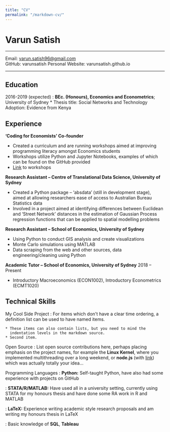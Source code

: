 ```yaml
---
title: "CV"
permalink: "/markdown-cv/"
---
```


Varun Satish
============

-------------------     ----------------------------
Email: varun.satish96@gmail.com       
GitHub: varunsatish
Personal Website: varunsatish.github.io
-------------------     ----------------------------

Education
---------

2016-2019 (expected)
:   **BEc. (Honours), Economics and Econometrics**; University of Sydney 
    * Thesis title: Social Networks and Technology Adoption: Evidence from Kenya

Experience
----------

**‘Coding for Economists’ Co-founder**

* Created a curriculum and are running workshops aimed at improving programming literacy amongst Economics students
* Workshops utilize Python and Jupyter Notebooks, examples of which can be found on the GitHub provided
* [Link](https://github.com/varunsatish/Coding-Tutorials) to workshops

**Research Assistant – Centre of Translational Data Science, University of Sydney**

* Created a Python package – ‘absdata’ (still in development stage), aimed at allowing researchers ease of access to Australian Bureau Statistics data
* Involved in a project aimed at identifying differences between Euclidean and ‘Street Network’ distances in the estimation of Gaussian Process regression functions that can be applied to spatial modelling problems

**Research Assistant – School of Economics, University of Sydney**
* Using Python to conduct GIS analysis and create visualizations
* Monte Carlo simulations using MATLAB
* Data scraping from the web and other sources, data engineering/cleaning using Python

**Academic Tutor – School of Economics, University of Sydney**
2018 – Present
* Introductory Macroeconomics (ECON1002), Introductory Econometrics (ECMT1020)




Technical Skills
--------------------

My Cool Side Project
:   For items which don't have a clear time ordering, a definition
    list can be used to have named items.

    * These items can also contain lists, but you need to mind the
      indentation levels in the markdown source.
    * Second item.

Open Source
:   List open source contributions here, perhaps placing emphasis on
    the project names, for example the **Linux Kernel**, where you
    implemented multithreading over a long weekend, or **node.js**
    (with [link](http://nodejs.org)) which was actually totally
    your idea...

Programming Languages
:   **Python:** Self-taught Python, have also had some experience with projects on GitHub

:   **STATA/R/MATLAB:** Have used all in a university setting, currently using STATA for my honours thesis      and have done some RA work in R and MATLAB

:   **LaTeX:** Experience writing academic style research proposals and am writing my honours thesis in         LaTeX

:   Basic knowledge of **SQL**, **Tableau**

[ref]: https://github.com/varunsatish/Research-Assistant-Work

